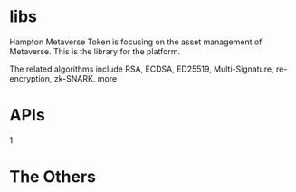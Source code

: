 # libs

Hampton Metaverse Token is focusing on the asset management of Metaverse.
This is the library for the platform.

The related algorithms include RSA, ECDSA, ED25519, Multi-Signature, re-encryption, zk-SNARK.
more

# APIs
1

# The Others

#
